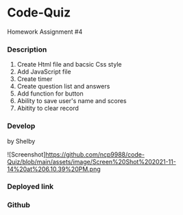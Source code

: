 # Code-Quiz
Homework Assignment #4

### Description
1. Create Html file and bacsic Css style
2. Add JavaScript file
3. Create timer
4. Create question list and answers
5. Add function for button
6. Ability to save user's name and scores
7. Abitity to clear record

### Develop 
by Shelby

![Screenshot]https://github.com/ncp9988/code-Quiz/blob/main/assets/image/Screen%20Shot%202021-11-14%20at%206.10.39%20PM.png

### Deployed link 

### Github

